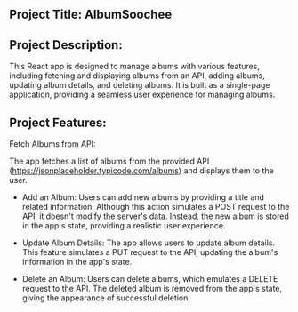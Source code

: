 ## Project Title: AlbumSoochee

## Project Description:

This React app is designed to manage albums with various features, including fetching and displaying albums from an API, adding albums, updating album details, and deleting albums. It is built as a single-page application, providing a seamless user experience for managing albums.

## Project Features:

Fetch Albums from API:

The app fetches a list of albums from the provided API (https://jsonplaceholder.typicode.com/albums) and displays them to the user.

* Add an Album:
Users can add new albums by providing a title and related information.
Although this action simulates a POST request to the API, it doesn't modify the server's data. Instead, the new album is stored in the app's state, providing a realistic user experience.

* Update Album Details:
The app allows users to update album details.
This feature simulates a PUT request to the API, updating the album's information in the app's state.

* Delete an Album:
Users can delete albums, which emulates a DELETE request to the API.
The deleted album is removed from the app's state, giving the appearance of successful deletion.


